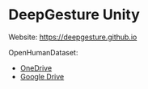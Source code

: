 # DeepGesture Unity

Website: https://deepgesture.github.io

OpenHumanDataset:
- [OneDrive](https://1drv.ms/f/c/446ca351a36907d3/EoT7nHyhk1VCm3xoHW4lhy0BNhGo2Op5lS0eUpvOscWfqw?e=17HZCx)
- [Google Drive](https://drive.google.com/drive/folders/16xlSLgzZa5S78dEY9wU_Z0T8IK3YmR1d?usp=drive_link)
